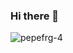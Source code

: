 ### Hi there 👋
![pepefrg-4](https://user-images.githubusercontent.com/113695236/190873771-3b6fcd23-cf3a-4c38-94b4-e3a975970d7b.gif)


<!--
**Reszolute/Reszolute** is a ✨ _special_ ✨ repository because its `README.md` (this file) appears on your GitHub profile.

Here are some ideas to get you started:

- 🔭 I’m currently working on ...
- 🌱 I’m currently learning ...
- 👯 I’m looking to collaborate on ...
- 🤔 I’m looking for help with ...
- 💬 Ask me about ...
- 📫 How to reach me: ...
- 😄 Pronouns: ...
- ⚡ Fun fact: ...
-->
